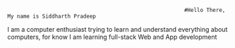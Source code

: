 
                                                            #Hello There, My name is Siddharth Pradeep 
                                                          
I am a  computer enthusiast trying to learn and understand everything about computers, for know I am learning full-stack Web and App development



